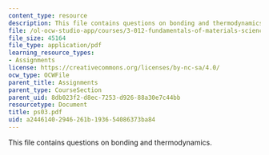 ```yaml
---
content_type: resource
description: This file contains questions on bonding and thermodynamics.
file: /ol-ocw-studio-app/courses/3-012-fundamentals-of-materials-science-fall-2005/a24461402946261b193654086373ba84_ps03.pdf
file_size: 45164
file_type: application/pdf
learning_resource_types:
- Assignments
license: https://creativecommons.org/licenses/by-nc-sa/4.0/
ocw_type: OCWFile
parent_title: Assignments
parent_type: CourseSection
parent_uid: 8db023f2-d8ec-7253-d926-88a30e7c44bb
resourcetype: Document
title: ps03.pdf
uid: a2446140-2946-261b-1936-54086373ba84
---
```

This file contains questions on bonding and thermodynamics.